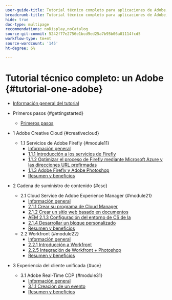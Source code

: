 ```yaml
---
user-guide-title: Tutorial técnico completo para aplicaciones de Adobe, desde Creative Cloud hasta Experience Cloud
breadcrumb-title: Tutorial técnico completo para aplicaciones de Adobe, desde Creative Cloud hasta Experience Cloud
hide: true
doc-type: multipage
recommendations: noDisplay,noCatalog
source-git-commit: 5242f77e2756e1bcd9ed25a7b95b06a01114fcd5
workflow-type: tm+mt
source-wordcount: '145'
ht-degree: 6%

---
```



# Tutorial técnico completo: un Adobe {#tutorial-one-adobe}

+ [Información general del tutorial](/help/tutorial-one-adobe/overview.md)

+ Primeros pasos {#gettingstarted}
   + [Primeros pasos](/help/tutorial-one-adobe/modules/getting-started/getting-started.md)
+ 1 Adobe Creative Cloud {#creativecloud}
   + 1.1 Servicios de Adobe Firefly {#module11}
      + [Información general](/help/tutorial-one-adobe/modules/creative-cloud/module1.1/firefly-services.md)
      + [1.1.1 Introducción a los servicios de Firefly](/help/tutorial-one-adobe/modules/creative-cloud/module1.1/ex1.md)
      + [1.1.2 Optimizar el proceso de Firefly mediante Microsoft Azure y las direcciones URL prefirmadas](/help/tutorial-one-adobe/modules/creative-cloud/module1.1/ex2.md)
      + [1.1.3 Adobe Firefly y Adobe Photoshop](/help/tutorial-one-adobe/modules/creative-cloud/module1.1/ex3.md)
      + [Resumen y beneficios](/help/tutorial-one-adobe/modules/creative-cloud/module1.1/summary.md)

+ 2 Cadena de suministro de contenido {#csc}
   + 2.1 Cloud Service de Adobe Experience Manager {#module21}
      + [Información general](/help/tutorial-one-adobe/modules/csc/module2.1/aemcs.md)
      + [2.1.1 Crear su programa de Cloud Manager](/help/tutorial-one-adobe/modules/csc/module2.1/ex1.md)
      + [2.1.2 Crear un sitio web basado en documentos](/help/tutorial-one-adobe/modules/csc/module2.1/ex2.md)
      + [AEM 2.1.3 Configuración del entorno de CS de la](/help/tutorial-one-adobe/modules/csc/module2.1/ex3.md)
      + [2.1.4 Desarrollar un bloque personalizado](/help/tutorial-one-adobe/modules/csc/module2.1/ex4.md)
      + [Resumen y beneficios](/help/tutorial-one-adobe/modules/csc/module2.1/summary.md)
   + 2.2 Workfront {#module22}
      + [Información general](/help/tutorial-one-adobe/modules/csc/module2.2/workfront.md)
      + [2.2.1 Introducción a Workfront](/help/tutorial-one-adobe/modules/csc/module2.2/ex1.md)
      + [2.2.5 Integración de Workfront + Photoshop](/help/tutorial-one-adobe/modules/csc/module2.2/ex5.md)
      + [Resumen y beneficios](/help/tutorial-one-adobe/modules/csc/module2.2/summary.md)

+ 3 Experiencia del cliente unificada {#uce}
   + 3.1 Adobe Real-Time CDP {#module31}
      + [Información general](/help/tutorial-one-adobe/modules/uce/module3.1/rtcdp.md)
      + [3.1.1 Creación de un evento](/help/tutorial-one-adobe/modules/uce/module3.1/ex1.md)
      + [Resumen y beneficios](/help/tutorial-one-adobe/modules/uce/module3.1/summary.md)

